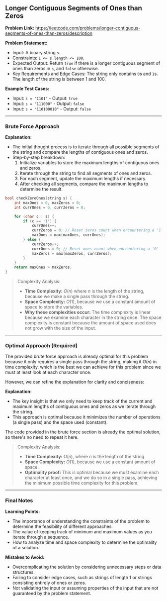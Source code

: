 ## Longer Contiguous Segments of Ones than Zeros

**Problem Link:** https://leetcode.com/problems/longer-contiguous-segments-of-ones-than-zeros/description

**Problem Statement:**
- Input: A binary string `s`.
- Constraints: `1 <= s.length <= 100`.
- Expected Output: Return `true` if there is a longer contiguous segment of ones than zeros in `s`, and `false` otherwise.
- Key Requirements and Edge Cases: The string only contains `0`s and `1`s. The length of the string is between 1 and 100.

**Example Test Cases:**
- Input: `s = "1101"` - Output: `true`
- Input: `s = "111000"` - Output: `false`
- Input: `s = "110100010"` - Output: `false`

---

### Brute Force Approach

**Explanation:**
- The initial thought process is to iterate through all possible segments of the string and compare the lengths of contiguous ones and zeros.
- Step-by-step breakdown:
  1. Initialize variables to store the maximum lengths of contiguous ones and zeros.
  2. Iterate through the string to find all segments of ones and zeros.
  3. For each segment, update the maximum lengths if necessary.
  4. After checking all segments, compare the maximum lengths to determine the result.

```cpp
bool checkZeroOnes(string s) {
    int maxOnes = 0, maxZeros = 0;
    int currOnes = 0, currZeros = 0;

    for (char c : s) {
        if (c == '1') {
            currOnes++;
            currZeros = 0; // Reset zeros count when encountering a '1'
            maxOnes = max(maxOnes, currOnes);
        } else {
            currZeros++;
            currOnes = 0; // Reset ones count when encountering a '0'
            maxZeros = max(maxZeros, currZeros);
        }
    }
    return maxOnes > maxZeros;
}
```

> Complexity Analysis:
> - **Time Complexity:** $O(n)$ where $n$ is the length of the string, because we make a single pass through the string.
> - **Space Complexity:** $O(1)$, because we use a constant amount of space to store the variables.
> - **Why these complexities occur:** The time complexity is linear because we examine each character in the string once. The space complexity is constant because the amount of space used does not grow with the size of the input.

---

### Optimal Approach (Required)

The provided brute force approach is already optimal for this problem because it only requires a single pass through the string, making it $O(n)$ in time complexity, which is the best we can achieve for this problem since we must at least look at each character once.

However, we can refine the explanation for clarity and conciseness:

**Explanation:**
- The key insight is that we only need to keep track of the current and maximum lengths of contiguous ones and zeros as we iterate through the string.
- This approach is optimal because it minimizes the number of operations (a single pass) and the space used (constant).

The code provided in the brute force section is already the optimal solution, so there's no need to repeat it here.

> Complexity Analysis:
> - **Time Complexity:** $O(n)$, where $n$ is the length of the string.
> - **Space Complexity:** $O(1)$, because we use a constant amount of space.
> - **Optimality proof:** This is optimal because we must examine each character at least once, and we do so in a single pass, achieving the minimum possible time complexity for this problem.

---

### Final Notes

**Learning Points:**
- The importance of understanding the constraints of the problem to determine the feasibility of different approaches.
- The value of keeping track of minimum and maximum values as you iterate through a sequence.
- How to analyze time and space complexity to determine the optimality of a solution.

**Mistakes to Avoid:**
- Overcomplicating the solution by considering unnecessary steps or data structures.
- Failing to consider edge cases, such as strings of length 1 or strings consisting entirely of ones or zeros.
- Not validating the input or assuming properties of the input that are not guaranteed by the problem statement.